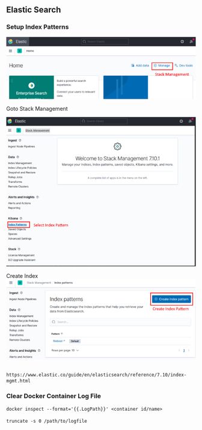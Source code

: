 ## Elastic Search 

### Setup Index Patterns


![](assets/es-home.png)


Goto Stack Management

![](assets/index-pattern.png)

Create Index 
![](assets/create-index.png)

## 

```
https://www.elastic.co/guide/en/elasticsearch/reference/7.10/index-mgmt.html
```



### Clear Docker Container Log File
```
docker inspect --format='{{.LogPath}}' <container id/name>

truncate -s 0 /path/to/logfile
```
